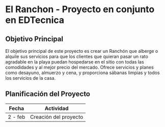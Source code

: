 # El Ranchon - Proyecto en conjunto en EDTecnica

## Objetivo Principal

El objetivo principal de este proyecto es crear un Ranchón que alberge o alquile sus servicios para que los clientes que quieran pasar un rato agradable en la playa puedan hospedarse en el sitio con todas las comodidades y al mejor precio del mercado. Ofrece servicios y planes como desayuno, almuerzo y cena, y proporciona sábanas limpias y todos los servicios de la casa.

## Planificación del Proyecto

| Fecha   | Actividad             |
| ------- | --------------------- |
| 2 - feb | Creación del proyecto |
